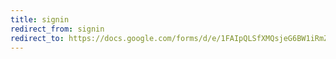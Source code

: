 ```yaml
---
title: signin
redirect_from: signin
redirect_to: https://docs.google.com/forms/d/e/1FAIpQLSfXMQsjeG6BW1iRmZ3_-mdEUoW_ZnK711VsXHPHeUm5rKnnWw/viewform?usp=sf_link
---
```

